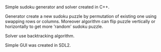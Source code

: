 Simple sudoku generator and solver created in C++.

Generator create a new sudoku puzzle by permutation of existing one using swapping rows or columns. Moreover algorithm can flip puzzle vertically or horizontally to get more 'random' sudoku puzzle.

Solver use backtracking algorithm.

Simple GUI was created in SDL2.

